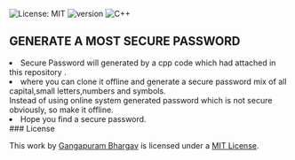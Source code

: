 ![License: MIT](https://img.shields.io/badge/License-MIT-yellow.svg)
![version](https://img.shields.io/badge/version-1.0.0-blue)
<img alt="C++" src="https://img.shields.io/badge/c++-%2300599C.svg?&style=for-the-badge&logo=c%2B%2B&ogoColor=white"/>
## GENERATE A MOST SECURE PASSWORD
<li>
Secure Password will generated by a cpp code which had attached in this repository .
  </li>
  <li>
where you can clone it offline and generate a secure password mix of all capital,small letters,numbers and symbols.
</li>
Instead of using online system generated password which is not secure obviously,
so make it offline.
<li>
Hope you find a secure password.
  </li>
### License

This work by <a xmlns:cc="http://creativecommons.org/ns#" href="https://github.com/gangapurambhargav/" property="cc:attributionName" rel="cc:attributionURL">Gangapuram Bhargav</a> is licensed under a <a rel="license" href="https://github.com/gangapurambhargav/password-generator/blob/main/LICENSE">MIT License</a>.

